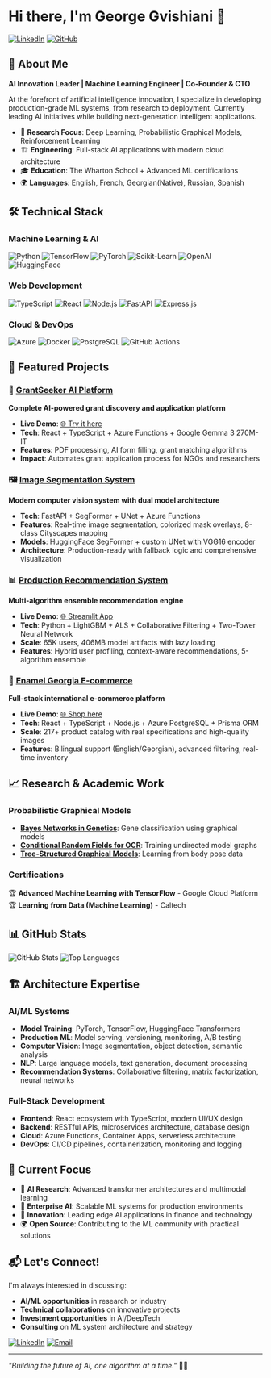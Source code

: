 # Hi there, I'm George Gvishiani 👋

[![LinkedIn](https://img.shields.io/badge/LinkedIn-0077B5?style=for-the-badge&logo=linkedin&logoColor=white)](https://www.linkedin.com/in/georgegvishiani/)
[![GitHub](https://img.shields.io/badge/GitHub-100000?style=for-the-badge&logo=github&logoColor=white)](https://github.com/cool-machine)

## 🚀 About Me

**AI Innovation Leader | Machine Learning Engineer | Co-Founder & CTO**

At the forefront of artificial intelligence innovation, I specialize in developing production-grade ML systems, from research to deployment. Currently leading AI initiatives while building next-generation intelligent applications.

- 🔬 **Research Focus**: Deep Learning, Probabilistic Graphical Models, Reinforcement Learning
- 🏗️ **Engineering**: Full-stack AI applications with modern cloud architecture
- 🎓 **Education**: The Wharton School + Advanced ML certifications
- 🌍 **Languages**: English, French, Georgian(Native), Russian, Spanish

## 🛠️ Technical Stack

### Machine Learning & AI
![Python](https://img.shields.io/badge/Python-3776AB?style=flat-square&logo=python&logoColor=white)
![TensorFlow](https://img.shields.io/badge/TensorFlow-FF6F00?style=flat-square&logo=tensorflow&logoColor=white)
![PyTorch](https://img.shields.io/badge/PyTorch-EE4C2C?style=flat-square&logo=pytorch&logoColor=white)
![Scikit-Learn](https://img.shields.io/badge/scikit--learn-F7931E?style=flat-square&logo=scikit-learn&logoColor=white)
![OpenAI](https://img.shields.io/badge/OpenAI-412991?style=flat-square&logo=openai&logoColor=white)
![HuggingFace](https://img.shields.io/badge/🤗%20Hugging%20Face-FFD21E?style=flat-square)

### Web Development
![TypeScript](https://img.shields.io/badge/TypeScript-007ACC?style=flat-square&logo=typescript&logoColor=white)
![React](https://img.shields.io/badge/React-20232A?style=flat-square&logo=react&logoColor=61DAFB)
![Node.js](https://img.shields.io/badge/Node.js-43853D?style=flat-square&logo=node.js&logoColor=white)
![FastAPI](https://img.shields.io/badge/FastAPI-005571?style=flat-square&logo=fastapi&logoColor=white)
![Express.js](https://img.shields.io/badge/Express.js-404D59?style=flat-square&logo=express&logoColor=white)

### Cloud & DevOps
![Azure](https://img.shields.io/badge/Microsoft_Azure-0089D0?style=flat-square&logo=microsoft-azure&logoColor=white)
![Docker](https://img.shields.io/badge/Docker-2496ED?style=flat-square&logo=docker&logoColor=white)
![PostgreSQL](https://img.shields.io/badge/PostgreSQL-316192?style=flat-square&logo=postgresql&logoColor=white)
![GitHub Actions](https://img.shields.io/badge/GitHub_Actions-2088FF?style=flat-square&logo=github-actions&logoColor=white)

## 🎯 Featured Projects

### 🤖 [GrantSeeker AI Platform](https://github.com/cool-machine/grantseeker-ai-platform)
**Complete AI-powered grant discovery and application platform**
- **Live Demo**: [🌐 Try it here](https://cool-machine.github.io/grantseeker-ai-platform/)
- **Tech**: React + TypeScript + Azure Functions + Google Gemma 3 270M-IT
- **Features**: PDF processing, AI form filling, grant matching algorithms
- **Impact**: Automates grant application process for NGOs and researchers

### 🖼️ [Image Segmentation System](https://github.com/cool-machine/image-segmentation)
**Modern computer vision system with dual model architecture**
- **Tech**: FastAPI + SegFormer + UNet + Azure Functions
- **Features**: Real-time image segmentation, colorized mask overlays, 8-class Cityscapes mapping
- **Models**: HuggingFace SegFormer + custom UNet with VGG16 encoder
- **Architecture**: Production-ready with fallback logic and comprehensive visualization

### 📊 [Production Recommendation System](https://github.com/cool-machine/recommender)
**Multi-algorithm ensemble recommendation engine**
- **Live Demo**: [🌐 Streamlit App](https://recommender-system-demo.streamlit.app/)
- **Tech**: Python + LightGBM + ALS + Collaborative Filtering + Two-Tower Neural Network
- **Scale**: 65K users, 406MB model artifacts with lazy loading
- **Features**: Hybrid user profiling, context-aware recommendations, 5-algorithm ensemble

### 🛒 [Enamel Georgia E-commerce](https://github.com/cool-machine/enamel_georgia)
**Full-stack international e-commerce platform**
- **Live Demo**: [🌐 Shop here](https://cool-machine.github.io/enamel_georgia/)
- **Tech**: React + TypeScript + Node.js + Azure PostgreSQL + Prisma ORM
- **Scale**: 217+ product catalog with real specifications and high-quality images
- **Features**: Bilingual support (English/Georgian), advanced filtering, real-time inventory

## 📈 Research & Academic Work

### Probabilistic Graphical Models
- **[Bayes Networks in Genetics](https://github.com/George1900/BayesNetsGenetics)**: Gene classification using graphical models
- **[Conditional Random Fields for OCR](https://github.com/George1900/CRF-for-OCR)**: Training undirected model graphs
- **[Tree-Structured Graphical Models](https://github.com/George1900/learning-tree-structured-graphical-model)**: Learning from body pose data

### Certifications
🏆 **Advanced Machine Learning with TensorFlow** - Google Cloud Platform  
🏆 **Learning from Data (Machine Learning)** - Caltech

## 📊 GitHub Stats

![GitHub Stats](https://github-readme-stats.vercel.app/api?username=cool-machine&show_icons=true&theme=radical&hide_border=true)
![Top Languages](https://github-readme-stats.vercel.app/api/top-langs/?username=cool-machine&layout=compact&theme=radical&hide_border=true)

## 🏗️ Architecture Expertise

### AI/ML Systems
- **Model Training**: PyTorch, TensorFlow, HuggingFace Transformers
- **Production ML**: Model serving, versioning, monitoring, A/B testing
- **Computer Vision**: Image segmentation, object detection, semantic analysis
- **NLP**: Large language models, text generation, document processing
- **Recommendation Systems**: Collaborative filtering, matrix factorization, neural networks

### Full-Stack Development
- **Frontend**: React ecosystem with TypeScript, modern UI/UX design
- **Backend**: RESTful APIs, microservices architecture, database design
- **Cloud**: Azure Functions, Container Apps, serverless architecture
- **DevOps**: CI/CD pipelines, containerization, monitoring and logging

## 🌟 Current Focus

- 🔬 **AI Research**: Advanced transformer architectures and multimodal learning
- 🏢 **Enterprise AI**: Scalable ML systems for production environments
- 🚀 **Innovation**: Leading edge AI applications in finance and technology
- 🌍 **Open Source**: Contributing to the ML community with practical solutions

## 📬 Let's Connect!

I'm always interested in discussing:
- **AI/ML opportunities** in research or industry
- **Technical collaborations** on innovative projects
- **Investment opportunities** in AI/DeepTech
- **Consulting** on ML system architecture and strategy

[![LinkedIn](https://img.shields.io/badge/LinkedIn-Connect-0077B5?style=for-the-badge&logo=linkedin)](https://www.linkedin.com/in/georgegvishiani/)
[![Email](https://img.shields.io/badge/Email-Contact-D14836?style=for-the-badge&logo=gmail&logoColor=white)](mailto:your.email@example.com)

---

*"Building the future of AI, one algorithm at a time."* 🤖✨
